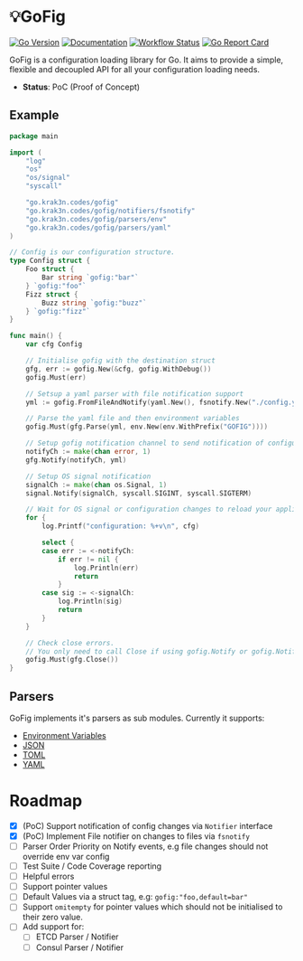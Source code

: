 # 💡GoFig

[![Go Version][goversion-image]][goversion-url]
[![Documentation][doc-image]][doc-url]
[![Workflow Status][workflow-image]][workflow-url]
[![Go Report Card][report-image]][report-url]

GoFig is a configuration loading library for Go. It aims to provide a simple, flexible and
decoupled API for all your configuration loading needs.

* **Status**: PoC (Proof of Concept)

## Example

``` go
package main

import (
	"log"
	"os"
	"os/signal"
	"syscall"

	"go.krak3n.codes/gofig"
	"go.krak3n.codes/gofig/notifiers/fsnotify"
	"go.krak3n.codes/gofig/parsers/env"
	"go.krak3n.codes/gofig/parsers/yaml"
)

// Config is our configuration structure.
type Config struct {
	Foo struct {
		Bar string `gofig:"bar"`
	} `gofig:"foo"`
	Fizz struct {
		Buzz string `gofig:"buzz"`
	} `gofig:"fizz"`
}

func main() {
	var cfg Config

	// Initialise gofig with the destination struct
	gfg, err := gofig.New(&cfg, gofig.WithDebug())
	gofig.Must(err)

	// Setsup a yaml parser with file notification support
	yml := gofig.FromFileAndNotify(yaml.New(), fsnotify.New("./config.yaml"))

	// Parse the yaml file and then environment variables
	gofig.Must(gfg.Parse(yml, env.New(env.WithPrefix("GOFIG"))))

	// Setup gofig notification channel to send notification of configuration updates
	notifyCh := make(chan error, 1)
	gfg.Notify(notifyCh, yml)

	// Setup OS signal notification
	signalCh := make(chan os.Signal, 1)
	signal.Notify(signalCh, syscall.SIGINT, syscall.SIGTERM)

	// Wait for OS signal or configuration changes to reload your application
	for {
		log.Printf("configuration: %+v\n", cfg)

		select {
		case err := <-notifyCh:
			if err != nil {
				log.Println(err)
				return
			}
		case sig := <-signalCh:
			log.Println(sig)
			return
		}
	}

	// Check close errors.
	// You only need to call Close if using gofig.Notify or gofig.NotifyWithContext.
	gofig.Must(gfg.Close())
}
```

## Parsers

GoFig implements it's parsers as sub modules. Currently it supports:

* [Environment Variables][env-url]
* [JSON][json-url]
* [TOML][toml-url]
* [YAML][yaml-url]

# Roadmap

* [x] (PoC) Support notification of config changes via `Notifier` interface
* [x] (PoC) Implement File notifier on changes to files via `fsnotify`
* [ ] Parser Order Priority on Notify events, e.g file changes should not override env var config
* [ ] Test Suite / Code Coverage reporting
* [ ] Helpful errors
* [ ] Support pointer values
* [ ] Default Values via a struct tag, e.g: `gofig:"foo,default=bar"`
* [ ] Support `omitempty` for pointer values which should not be initialised to their zero value.
* [ ] Add support for:
  * [ ] ETCD Parser / Notifier
  * [ ] Consul Parser / Notifier

[workflow-image]: https://img.shields.io/github/workflow/status/krak3n/gofig/GoFig?style=flat&logo=github&logoColor=white&label=Workflow
[workflow-url]: https://github.com/krak3n/gofig/actions?query=workflow%3AGoFig
[goversion-image]: https://img.shields.io/badge/Go-1.13+-00ADD8.svg?style=flat&logo=go&logoColor=white
[goversion-url]: https://golang.org/
[doc-image]: https://img.shields.io/badge/Documentation-pkg.go.dev-00ADD8.svg?style=flat&logo=go&logoColor=white
[doc-url]: https://pkg.go.dev/go.krak3n.codes/gofig
[report-image]: https://goreportcard.com/badge/github.com/krak3n/gofig?style=flat-square
[report-url]: https://goreportcard.com/report/github.com/krak3n/gofig
[env-url]: ./parsers/env
[json-url]: ./parsers/json
[toml-url]: ./parsers/toml
[yaml-url]: ./parsers/yaml
